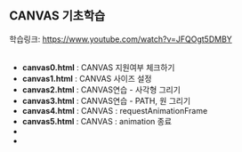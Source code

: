 ## CANVAS 기초학습
학습링크: https://www.youtube.com/watch?v=JFQOgt5DMBY <br><br>

<ul>
  <li> <b>canvas0.html</b> : CANVAS 지원여부 체크하기</li>
  <li> <b>canvas1.html</b> : CANVAS 사이즈 설정 </li>
  <li><b>canvas2.html</b> : CANVAS연습 - 사각형 그리기 </li>
  <li><b>canvas3.html</b> : CANVAS연습 - PATH, 원 그리기 </li>
  <li><b>canvas4.html</b> : CANVAS : requestAnimationFrame </li>
  <li><b>canvas5.html</b> : CANVAS : animation 종료 </li>
  <li></li>
  <li></li>
</ul>

